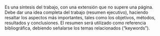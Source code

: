 Es una síntesis del trabajo, con una extensión que no supere
una página. Debe dar una idea completa del trabajo (resumen
ejecutivo), haciendo resaltar los aspectos más importantes,
tales como los objetivos, métodos, resultados y
conclusiones. El resumen será utilizado como referencia
bibliográfica, debiendo señalarse los temas relacionados
(“keywords”).
